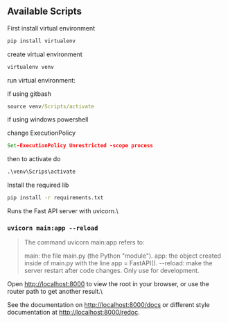## Available Scripts

First install virtual environment

```cmd
pip install virtualenv
```

create virtual environment

```cmd
virtualenv venv
```

run virtual environment:

if using gitbash

```cmd
source venv/Scripts/activate
```

if using windows powershell

change ExecutionPolicy

```cmd
Set-ExecutionPolicy Unrestricted -scope process
```

then to activate do

```cmd
.\venv\Scrips\activate
```

Install the required lib

```cmd
pip install -r requirements.txt
```

Runs the Fast API server with uvicorn.\

### `uvicorn main:app --reload`

> The command uvicorn main:app refers to:
>
> main: the file main.py (the Python "module").
> app: the object created inside of main.py with the line app = FastAPI().
> --reload: make the server restart after code changes. Only use for development.

Open [http://localhost:8000](http://localhost:8000) to view the root in your browser, or use the router path to get another result.\

See the documentation on [http://localhost:8000/docs](http://localhost:8000/docs) or different style documentation at [http://localhost:8000/redoc](http://localhost:8000/redoc).
